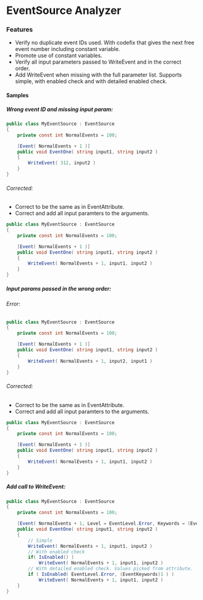 # EventSource Analyzer

### Features

- Verify no duplicate event IDs used. With codefix that gives the next free event number including constant variable.
- Promote use of constant variables.
- Verify all input parameters passed to WriteEvent and in the correct order.
- Add WriteEvent when missing with the full parameter list. Supports simple, with enabled check and with detailed enabled check.

#### Samples

##### Wrong event ID and missing input param:
```C#
public class MyEventSource : EventSource
{
    private const int NormalEvents = 100;

    [Event( NormalEvents + 1 )]
    public void EventOne( string input1, string input2 )
    {
        WriteEvent( 312, input2 )
    }
}
```
###### Corrected:

- Correct to be the same as in EventAttribute.
- Correct and add all input paramters to the arguments.

```C#
public class MyEventSource : EventSource
{
    private const int NormalEvents = 100;

    [Event( NormalEvents + 1 )]
    public void EventOne( string input1, string input2 )
    {
        WriteEvent( NormalEvents + 1, input1, input2 )
    }
}
```

##### Input params passed in the wrong order:

###### Error:

```C#
public class MyEventSource : EventSource
{
    private const int NormalEvents = 100;

    [Event( NormalEvents + 1 )]
    public void EventOne( string input1, string input2 )
    {
        WriteEvent( NormalEvents + 1, input2, input1 )
    }
}
```
###### Corrected:

- Correct to be the same as in EventAttribute.
- Correct and add all input paramters to the arguments.

```C#
public class MyEventSource : EventSource
{
    private const int NormalEvents = 100;

    [Event( NormalEvents + 1 )]
    public void EventOne( string input1, string input2 )
    {
        WriteEvent( NormalEvents + 1, input1, input2 )
    }
}
```

##### Add call to WriteEvent:

```C#
public class MyEventSource : EventSource
{
    private const int NormalEvents = 100;

    [Event( NormalEvents + 1, Level = EventLevel.Error, Keywords = (EventKeywords)1 )]
    public void EventOne( string input1, string input2 )
    {
        // Simple
        WriteEvent( NormalEvents + 1, input1, input2 )
        // With enabled check
        if( IsEnabled() )
            WriteEvent( NormalEvents + 1, input1, input2 )
        // With detailed enabled check. Values picked from attribute.
        if ( IsEnabled( EventLevel.Error, (EventKeywords)1 ) )
            WriteEvent( NormalEvents + 1, input1, input2 )
    }
}
```

